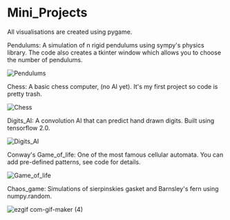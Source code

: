 # Mini_Projects
All visualisations are created using pygame.

Pendulums:
A simulation of n rigid pendulums using sympy's physics library. The code also creates a tkinter window which allows you to choose the number of pendulums.

![Pendulums](https://user-images.githubusercontent.com/86438156/128388500-87532753-c2c4-4fa7-8b94-86f745b01352.gif)

Chess:
A basic chess computer, (no AI yet). It's my first project so code is pretty trash.

![Chess](https://user-images.githubusercontent.com/86438156/128390505-ea566013-7f52-4de4-b110-66e0201a101d.gif)

Digits_AI:
A convolution AI that can predict hand drawn digits. Built using tensorflow 2.0.

![Digits_AI](https://user-images.githubusercontent.com/86438156/128385413-6c0c5043-7741-4305-b979-db91ca52a604.gif)

Conway's Game_of_life:
One of the most famous cellular automata. You can add pre-defined patterns, see code for details.

![Game_of_life](https://user-images.githubusercontent.com/86438156/128385851-0b6f5402-d2a4-40f2-8d39-daadd5391c1a.gif)

Chaos_game:
Simulations of sierpinskies gasket and Barnsley's fern using numpy.random.

![ezgif com-gif-maker (4)](https://user-images.githubusercontent.com/86438156/129253980-7197fc27-69e9-4562-8e00-33ddcaed7f5a.gif)



